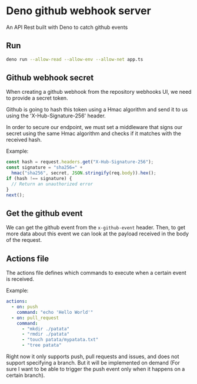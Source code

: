 # Deno github webhook server

An API Rest built with Deno to catch github events

## Run

```sh
deno run --allow-read --allow-env --allow-net app.ts
```

## Github webhook secret

When creating a github webhook from the repository webhooks UI, we need to
provide a secret token.

Github is going to hash this token using a Hmac algorithm and send it to us
using the 'X-Hub-Signature-256' header.

In order to secure our endpoint, we must set a middleware that signs our secret
using the same Hmac algorithm and checks if it matches with the received hash.

Example:

```typescript
const hash = request.headers.get("X-Hub-Signature-256");
const signature = "sha256=" +
  hmac("sha256", secret, JSON.stringify(req.body)).hex();
if (hash !== signature) {
  // Return an unauthorized error
}
next();
```

## Get the github event

We can get the github event from the `x-github-event` header.
Then, to get more data about this event we can look at the payload received in the body of the request.

## Actions file

The actions file defines which commands to execute when a certain event is received.

Example:

```yaml
actions:
  - on: push
    command: "echo 'Hello World'"
  - on: pull_request
    command: 
      - "mkdir ./patata"
      - "rmdir ./patata"
      - "touch patata/mypatata.txt"
      - "tree patata"
```

Right now it only supports push, pull requests and issues, and does not support specifying a branch. But it will be implemented on demand (For sure I want to be able to trigger the push event only when it happens on a certain branch).
